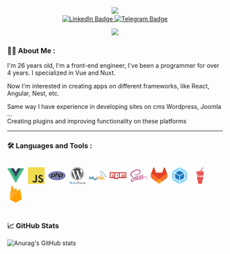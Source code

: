 <div id="header" align="center">
  <img src="https://media.giphy.com/media/M9gbBd9nbDrOTu1Mqx/giphy.gif" width="100"/>

  <div id="badges">
    <a href="https://linkedin.com/in/dev-moroz" target="_blank">
      <img src="https://img.shields.io/badge/LinkedIn-blue?style=for-the-badge&logo=linkedin&logoColor=white" alt="LinkedIn Badge"/>
    </a>
    <a href="https://t.me/dev_moroz" target="_blank">
      <img src="https://img.shields.io/badge/Telegram-blue?style=for-the-badge&logo=telegram&logoColor=white" alt="Telegram Badge"/>
     </a>
  </div>
  
![](https://komarev.com/ghpvc/?username=dev-moroz&color=red)
</div>


### :man_technologist: About Me :
        
<p> I'm 26 years old, I'm a front-end engineer, I've been a programmer for over 4 years.
I specialized in Vue and Nuxt. </br>

</p>

<p>Now I'm interested in creating apps on different frameworks, like React, Angular, Nest, etc. </p>

<p>Same way I have experience in developing sites on cms Wordpress, Joomla ... </br>
Creating plugins and improving functionality on these platforms</p>


---

### :hammer_and_wrench: Languages and Tools :
</br>
<div>
  <img src="https://github.com/devicons/devicon/blob/master/icons/vuejs/vuejs-original.svg" title="Vue" alt="Vue " width="40" height="40"/>&nbsp;
  <img src="https://github.com/devicons/devicon/blob/master/icons/javascript/javascript-original.svg" title="javascript" alt="javascript" width="40" height="40"/>&nbsp;
<!--   <img src="https://github.com/devicons/devicon/blob/master/icons/typescript/typescript-original.svg" title="typescript" alt="typescript" width="40" height="40"/>&nbsp; -->
  <img src="https://github.com/devicons/devicon/blob/master/icons/php/php-original.svg" title="php" alt="php" width="40" height="40"/>&nbsp;
  <img src="https://github.com/devicons/devicon/blob/master/icons/wordpress/wordpress-original.svg" title="wordpress" alt="wordpress" width="40" height="40"/>&nbsp;
  <img src="https://github.com/devicons/devicon/blob/master/icons/mysql/mysql-original-wordmark.svg" title="mysql" alt="mysql" width="40" height="40"/>&nbsp;
  <img src="https://github.com/devicons/devicon/blob/master/icons/npm/npm-original-wordmark.svg" title="npm" alt="npm" width="40" height="40"/>&nbsp;
  <img src="https://github.com/devicons/devicon/blob/master/icons/sass/sass-original.svg" title="sass" alt="sass" width="40" height="40"/>&nbsp;
  <img src="https://github.com/devicons/devicon/blob/master/icons/gitlab/gitlab-original.svg" title="Gitlab" alt="Gitlab " width="40" height="40"/>&nbsp;
  <img src="https://github.com/devicons/devicon/blob/master/icons/webpack/webpack-original.svg" title="Webpack" alt="Webpack " width="40" height="40"/>&nbsp;
  <img src="https://github.com/devicons/devicon/blob/master/icons/gulp/gulp-plain.svg" title="gulp" alt="gulp" width="40" height="40"/>&nbsp;
  <img src="https://github.com/devicons/devicon/blob/master/icons/firebase/firebase-plain.svg" title="firebase" alt="firebase" width="40" height="40"/>&nbsp;
</div></br>


### 📈 GitHub Stats

<!-- ![EnjiRouz GitHub Stats](https://github-readme-stats.vercel.app/api?username=dev-moroz&count_private=true&hide=contribs&show_icons=true&theme=radical) </br> -->
<!--  ![gruvbox_light's GitHub stats](https://github-readme-stats.vercel.app/api/top-langs/api?username=dev-moroz&count_private=true&hide=tsql&langs_count=7&theme=radical&layout=compact) -->
![Anurag's GitHub stats](https://github-readme-stats.vercel.app/api/top-langs?username=dev-moroz&theme=gruvbox)
